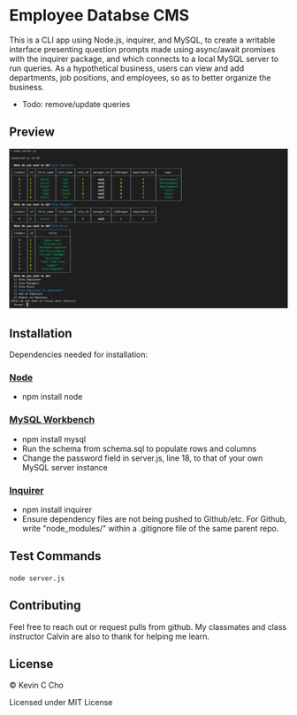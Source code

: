 # Employee Databse CMS

This is a CLI app using Node.js, inquirer, and MySQL, to create a writable interface presenting question prompts made using async/await promises with the inquirer package, and which connects to a local MySQL server to run queries. As a hypothetical business, users can view and add departments, job positions, and employees, so as to better organize the business. 

* Todo: remove/update queries

## Preview

  <img src="nodeapp.png">

## Installation

Dependencies needed for installation:

### [Node](https://nodejs.org/en/)
* npm install node
### [MySQL Workbench](https://www.mysql.com/products/workbench/)
* npm install mysql
* Run the schema from schema.sql to populate rows and columns
* Change the password field in server.js, line 18, to that of your own MySQL server instance
### [Inquirer](https://www.npmjs.com/package/inquirer)
* npm install inquirer
* Ensure dependency files are not being pushed to Github/etc. For Github, write "node_modules/" within a .gitignore file of the same parent repo. 

## Test Commands

`` node server.js
``

## Contributing
Feel free to reach out or request pulls from github. My classmates and class instructor Calvin are also to thank for helping me learn.

## License
© Kevin C Cho

Licensed under MIT License
